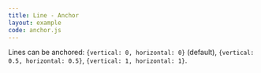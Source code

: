 ```yaml
---
title: Line - Anchor
layout: example
code: anchor.js
---
```


Lines can be anchored: `{vertical: 0, horizontal: 0}` (default),
`{vertical: 0.5, horizontal: 0.5}`,
`{vertical: 1, horizontal: 1}`.
